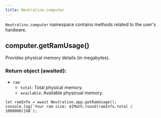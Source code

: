 ```yaml
---
title: Neutralino.computer
---
```


`Neutralino.computer` namespace contains methods related to the user's hardware.

## computer.getRamUsage()
Provides physical memory details (in megabytes).

### Return object (awaited):
- `ram`
  * `total`: Total physical memory.
  * `available`: Available physicual memory.


```
let ramInfo = await Neutralino.app.getRamUsage();
console.log(`Your ram size: ${Math.round(ramInfo.total / 1000000)}GB`);
```
